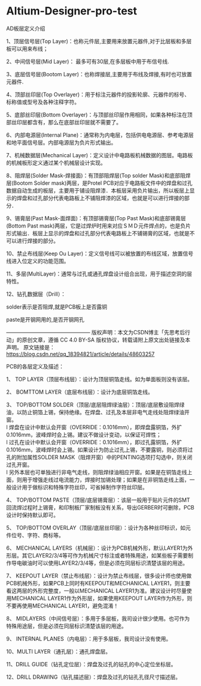 ﻿# Altium-Designer-pro-test
AD板层定义介绍

1、顶层信号层(Top Layer)：也称元件层,主要用来放置元器件,对于比层板和多层板可以用来布线；

2、中间信号层(Mid Layer)： 最多可有30层,在多层板中用于布信号线.

3、底层信号层(Bootom Layer)：也称焊接层,主要用于布线及焊接,有时也可放置元器件.

4、顶部丝印层(Top Overlayer)：用于标注元器件的投影轮廓、元器件的标号、标称值或型号及各种注释字符。

5、底部丝印层(Bottom Overlayer)：与顶部丝印层作用相同，如果各种标注在顶部丝印层都含有，那么在底部丝印层就不需要了。

6、内部电源层(Internal Plane)：通常称为内电层，包括供电电源层、参考电源层和地平面信号层。内部电源层为负片形式输出。

7、机械数据层(Mechanical Layer)：定义设计中电路板机械数据的图层。电路板的机械板形定义通过某个机械层设计实现。

8、阻焊层(Solder Mask-焊接面)：有顶部阻焊层(Top solder Mask)和底部阻焊层(Bootom Solder mask)两层，是Protel PCB对应于电路板文件中的焊盘和过孔数据自动生成的板层，主要用于铺设阻焊漆．本板层采用负片输出，所以板层上显示的焊盘和过孔部分代表电路板上不铺阻焊漆的区域，也就是可以进行焊接的部分．

9、锡膏层(Past Mask-面焊面)：有顶部锡膏层(Top Past Mask)和底部锡膏层(Bottom Past mask)两层，它是过焊炉时用来对应ＳＭＤ元件焊点的，也是负片形式输出．板层上显示的焊盘和过孔部分代表电路板上不铺锡膏的区域，也就是不可以进行焊接的部分。

10、禁止布线层(Keep Ou Layer)：定义信号线可以被放置的布线区域，放置信号线进入位定义的功能范围。

11、多层(MultiLayer)：通常与过孔或通孔焊盘设计组合出现，用于描述空洞的层特性。

12、钻孔数据层（Drill）：

solder表示是否阻焊,就是PCB板上是否露铜

paste是开钢网用的,是否开钢网孔

————————————————
版权声明：本文为CSDN博主「先思考后行动」的原创文章，遵循 CC 4.0 BY-SA 版权协议，转载请附上原文出处链接及本声明。
原文链接是：https://blog.csdn.net/qq_18394821/article/details/48603257


 PCB的各层定义及描述：  

1、  TOP LAYER（顶层布线层）：设计为顶层铜箔走线。如为单面板则没有该层。  


2、  BOMTTOM LAYER（底层布线层）：设计为底层铜箔走线。  


3、  TOP/BOTTOM SOLDER（顶层/底层阻焊绿油层）：顶层/底层敷设阻焊绿油，以防止铜箔上锡，保持绝缘。在焊盘、过孔及本层非电气走线处阻焊绿油开窗。  
l         焊盘在设计中默认会开窗（OVERRIDE：0.1016mm），即焊盘露铜箔，外扩0.1016mm，波峰焊时会上锡。建议不做设计变动，以保证可焊性；  
l         过孔在设计中默认会开窗（OVERRIDE：0.1016mm），即过孔露铜箔，外扩0.1016mm，波峰焊时会上锡。如果设计为防止过孔上锡，不要露铜，则必须将过孔的附加属性SOLDER MASK（阻焊开窗）中的PENTING选项打勾选中，则关闭过孔开窗。  
l         另外本层也可单独进行非电气走线，则阻焊绿油相应开窗。如果是在铜箔走线上面，则用于增强走线过电流能力，焊接时加锡处理；如果是在非铜箔走线上面，一般设计用于做标识和特殊字符丝印，可省掉制作字符丝印层。  


4、  TOP/BOTTOM PASTE（顶层/底层锡膏层）：该层一般用于贴片元件的SMT回流焊过程时上锡膏，和印制板厂家制板没有关系，导出GERBER时可删除，PCB设计时保持默认即可。  


5、  TOP/BOTTOM OVERLAY（顶层/底层丝印层）：设计为各种丝印标识，如元件位号、字符、商标等。  


6、  MECHANICAL LAYERS（机械层）：设计为PCB机械外形，默认LAYER1为外形层。其它LAYER2/3/4等可作为机械尺寸标注或者特殊用途，如某些板子需要制作导电碳油时可以使用LAYER2/3/4等，但是必须在同层标识清楚该层的用途。  


7、  KEEPOUT LAYER（禁止布线层）：设计为禁止布线层，很多设计师也使用做PCB机械外形，如果PCB上同时有KEEPOUT和MECHANICAL LAYER1，则主要看这两层的外形完整度，一般以MECHANICAL LAYER1为准。建议设计时尽量使用MECHANICAL LAYER1作为外形层，如果使用KEEPOUT LAYER作为外形，则不要再使用MECHANICAL LAYER1，避免混淆！  


8、  MIDLAYERS（中间信号层）：多用于多层板，我司设计很少使用。也可作为特殊用途层，但是必须在同层标识清楚该层的用途。  


9、  INTERNAL PLANES（内电层）：用于多层板，我司设计没有使用。

10、MULTI LAYER（通孔层）：通孔焊盘层。  


11、DRILL GUIDE（钻孔定位层）：焊盘及过孔的钻孔的中心定位坐标层。

12、DRILL DRAWING（钻孔描述层）：焊盘及过孔的钻孔孔径尺寸描述层。